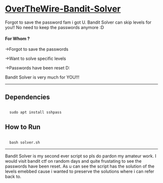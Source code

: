 # <a href="https://overthewire.org/wargames/bandit/">OverTheWire-Bandit-Solver</a>
Forgot to save the password fam i got U. Bandit Solver can skip levels for you!! No need to keep the passwords anymore :D 

<h4>For Whom ?</h4>
<p>->Forgot to save the passwords</p>
<p>->Want to solve specific levels</p>
<p>->Passwords have been reset D:</p>

<p>Bandit Solver is very much for YOU!!!</p>

<hr>

<h2>Dependencies</h2>
<code>
  sudo apt install sshpass
</code>

<h2>How to Run</h2>
<code>
  bash solver.sh
</code>

<hr>
Bandit Solver is my second ever script so pls do pardon my amateur work. I would visit bandit ctf on random days and quite frustating to see the passwords have been reset. As u can see the script has the solution of the levels emebbed cause i wanted to preserve the solutions where i can refer back to.

